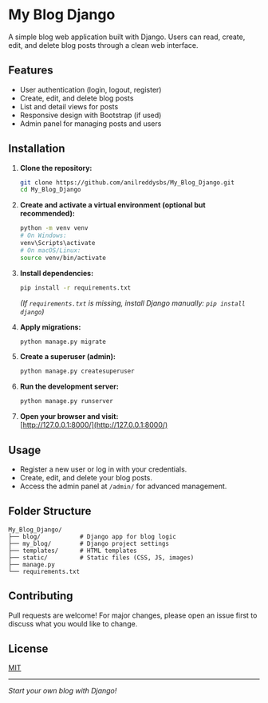 # My Blog Django

A simple blog web application built with Django. Users can read, create, edit, and delete blog posts through a clean web interface.

## Features

- User authentication (login, logout, register)
- Create, edit, and delete blog posts
- List and detail views for posts
- Responsive design with Bootstrap (if used)
- Admin panel for managing posts and users

## Installation

1. **Clone the repository:**
   ```bash
   git clone https://github.com/anilreddysbs/My_Blog_Django.git
   cd My_Blog_Django
   ```

2. **Create and activate a virtual environment (optional but recommended):**
   ```bash
   python -m venv venv
   # On Windows:
   venv\Scripts\activate
   # On macOS/Linux:
   source venv/bin/activate
   ```

3. **Install dependencies:**
   ```bash
   pip install -r requirements.txt
   ```
   *(If `requirements.txt` is missing, install Django manually: `pip install django`)*

4. **Apply migrations:**
   ```bash
   python manage.py migrate
   ```

5. **Create a superuser (admin):**
   ```bash
   python manage.py createsuperuser
   ```

6. **Run the development server:**
   ```bash
   python manage.py runserver
   ```

7. **Open your browser and visit:**  
   [http://127.0.0.1:8000/](http://127.0.0.1:8000/)

## Usage

- Register a new user or log in with your credentials.
- Create, edit, and delete your blog posts.
- Access the admin panel at `/admin/` for advanced management.

## Folder Structure

```
My_Blog_Django/
├── blog/           # Django app for blog logic
├── my_blog/        # Django project settings
├── templates/      # HTML templates
├── static/         # Static files (CSS, JS, images)
├── manage.py
└── requirements.txt
```

## Contributing

Pull requests are welcome! For major changes, please open an issue first to discuss what you would like to change.

## License

[MIT](LICENSE)

---

*Start your own blog with Django!*
